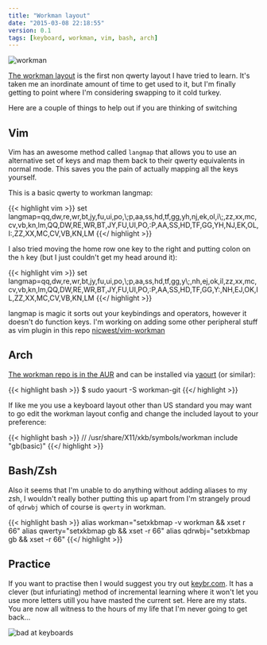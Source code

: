 ```yaml
---
title: "Workman layout"
date: "2015-03-08 22:18:55"
version: 0.1
tags: [keyboard, workman, vim, bash, arch]
---
```


![workman](/images/workman.png)

[The workman layout][workman] is the first non qwerty layout I have tried to
learn. It's taken me an inordinate amount of time to get used to it, but I'm
finally getting to point where I'm considering swapping to it cold turkey.

Here are a couple of things to help out if you are thinking of switching

Vim
---

Vim has an awesome method called `langmap` that allows you to use an alternative
set of keys and map them back to their qwerty equivalents in normal mode. This
saves you the pain of actually mapping all the keys yourself.

This is a basic qwerty to workman langmap:

{{< highlight vim >}}
set langmap=qq,dw,re,wr,bt,jy,fu,ui,po,\\;p,aa,ss,hd,tf,gg,yh,nj,ek,ol,i\\;,zz,xx,mc,cv,vb,kn,lm,QQ,DW,RE,WR,BT,JY,FU,UI,PO,:P,AA,SS,HD,TF,GG,YH,NJ,EK,OL,I:,ZZ,XX,MC,CV,VB,KN,LM
{{</ highlight >}}

I also tried moving the home row one key to the right and putting colon on the
`h` key (but I just couldn't get my head around it):

{{< highlight vim >}}
set langmap=qq,dw,re,wr,bt,jy,fu,ui,po,\\;p,aa,ss,hd,tf,gg,y\\;,nh,ej,ok,il,zz,xx,mc,cv,vb,kn,lm,QQ,DW,RE,WR,BT,JY,FU,UI,PO,:P,AA,SS,HD,TF,GG,Y:,NH,EJ,OK,IL,ZZ,XX,MC,CV,VB,KN,LM
{{</ highlight >}}

langmap is magic it sorts out your keybindings and operators, however it doesn't
do function keys. I'm working on adding some other peripheral stuff as vim 
plugin in this repo [nicwest/vim-workman][vim-workman]

Arch
----

[The workman repo is in the AUR][workman-aur] and can be installed via
[yaourt][yaourt] (or similar):

{{< highlight bash >}}
$ sudo yaourt -S workman-git
{{</ highlight >}}

If like me you use a keyboard layout other than US standard you may want to go
edit the workman layout config and change the included layout to your
preference:

{{< highlight bash >}}
// /usr/share/X11/xkb/symbols/workman
include "gb(basic)"
{{</ highlight >}}


Bash/Zsh
--------

Also it seems that I'm unable to do anything without adding aliases to my zsh, I
wouldn't really bother putting this up apart from I'm strangely proud of
`qdrwbj` which of course is `qwerty` in workman.

{{< highlight bash >}}
alias workman="setxkbmap -v workman && xset r 66"
alias qwerty="setxkbmap gb && xset -r 66"
alias qdrwbj="setxkbmap gb && xset -r 66"
{{</ highlight >}}

Practice
--------

If you want to practise then I would suggest you try out [keybr.com][keybr]. It
has a clever (but infuriating) method of incremental learning where it won't let
you use more letters utill you have masted the current set. Here are my stats.
You are now all witness to the hours of my life that I'm never going to get
back...

![bad at keyboards](/images/keybr.png)


[workman]: http://www.workmanlayout.com/blog/
[vim-workman]: https://github.com/nicwest/vim-workman
[workman-aur]: https://aur.archlinux.org/packages/workman-git/
[yaourt]: https://github.com/archlinuxfr/yaourt
[keybr]: http://keybr.com

